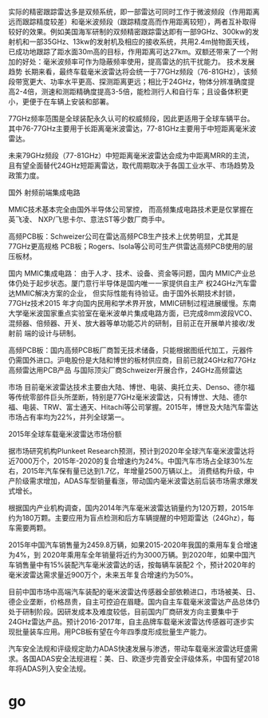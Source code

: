 实际的精密跟踪雷达多是双频系统，即一部雷达可同时工作于微波频段（作用距离远而跟踪精度较差）和毫米波频段（跟踪精度高而作用距离较短），两者互补取得较好的效果。例如美国海军研制的双频精密跟踪雷达即有一部9GHz、300kw的发射机和一部35GHz、13kw的发射机及相应的接收系统，共用2.4m抛物面天线，已成功地跟踪了距水面30m高的目标，作用距离可达27km。双额还带来了一个附加的好处：毫米波频率可作为隐蔽频率使用，提高雷达的抗干扰能力。
技术发展趋势 长期来看，最终车载毫米波雷达将会统一于77GHz频段（76-81GHz），该频段带宽更大、功率水平更高、探测距离更远；相比于24GHz，物体分辨准确度提高2-4倍，测速和测距精确度提高3-5倍，能检测行人和自行车；且设备体积更小，更便于在车辆上安装和部署。

77GHz频率范围是全球装配永久认可的权威频段，因此更适用于全球车辆平台。其中76-77GHz主要用于长距离毫米波雷达，77-81GHz主要用于中短距离毫米波雷达。

未来79GHz频段（77-81GHz）中短距离毫米波雷达会成为中距离MRR的主流，且有望全面替代24GHz短距离雷达，取代周期取决于各国工业水平、市场趋势及政策力度。

国外 射频前端集成电路

MMIC技术基本完全由国外半导体公司掌控， 而高频集成电路技术更是仅掌握在英飞凌、 NXP/飞思卡尔、意法ST等少数厂商手中。

高频PCB板：Schweizer公司在雷达高频PCB生产技术上优势明显，尤其是77GHz更高规格 PCB板；Rogers、Isola等公司可生产供雷达高频PCB使用的层压板材。

国内 MMIC集成电路： 由于人才、技术、设备、资金等问题，国内 MMIC产业总体仍处于起步状态。厦门意行半导体是国内唯一一家提供自主产 权24GHz汽车雷达MMIC解决方案的企业， 但实际性能有待验证。由于国外长期技术封锁，77GHz技术2015 年才向国内民用和学术界开放，MMIC研制过程进展缓慢。东南大学毫米波国家重点实验室在毫米波单片集成电路方面，已完成8mm波段VCO、混频器、倍频器、开关、放大器等单功能芯片的研制，目前正在开展单片接收/发射前 端的设计与研制。

高频PCB板：国内高频PCB板厂商暂无技术储备，只能根据图纸代加工，元器件仍需国外进口。沪电股份是大陆和博世的板材供应商，目前已就24GHz和77GHz高频雷达用PCB产品 与国际顶尖厂商Schweizer开展合作，24GHz高频雷达

市场 目前毫米波雷达技术主要由大陆、博世、电装、奥托立夫、Denso、德尔福等传统零部件巨头所垄断，特别是77GHz毫米波雷达，只有博世、大陆、德尔福、电装、TRW、富士通天、Hitachi等公司掌握。2015年，博世及大陆汽车雷达市场占有率均为22%，并列全球第一。

2015年全球车载毫米波雷达市场份额

据市场研究机构Plunkeet Research预测，预计到2020年全球汽车毫米波雷达将近7000万个，2015年-2020的复合增速约为24%。中国汽车市场占全球30%左右，2015年汽车保有量已达到1.7亿，年增量2500万辆以上。 消费结构升级，中产阶级需求增加，ADAS车型销量看涨，带动国内毫米波雷达前后装市场需求爆发式增长。

根据国内产业机构调查，国内2014年汽车毫米波雷达销量约为120万颗，2015年约为180万颗。主要应用为盲点检测和后方车辆提醒的中短距雷达（24Ghz），每车需要两颗。

2015年中国汽车销售量为2459.8万辆，如果2015-2020年我国的乘用车复合增速为4%，到 2020年乘用车全年销量将近约为3000万辆。到2020年，如果中国汽车销售量中有15%装配汽车毫米波雷达的话，按每辆车装配2 个，预计2020年的毫米波雷达需求量近900万个，未来五年复合增速约为50%。

目前中国市场中高端汽车装配的毫米波雷达传感器全部依赖进口，市场被美、日、德企业垄断，价格昂贵，自主可控迫在眉睫。国内自主车载毫米波雷达产品总体仍处于研制阶段。因研发成本及难度较低，目前国内厂商研发方向主要集中于24GHz雷达产品。预计2016-2017年，自主品牌车载毫米波雷达传感器可逐步实现批量装车应用。用PCB板有望在今年四季度形成批量生产能力。

汽车安全法规和评级规定助力ADAS快速发展与渗透，带动车载毫米波雷达旺盛需求。各国ADAS安全法规进程：美、日、欧逐步完善安全评级体系，中国有望2018年将ADAS列入安全法规。
# go
